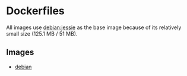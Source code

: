 # Dockerfiles

All images use [debian:jessie](https://registry.hub.docker.com/_/debian/) as the base image because of its relatively small size (125.1 MB / 51 MB).


## Images

- [debian](debian)
